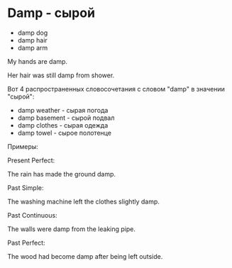 # Damp - сырой




- damp dog
- damp hair
- damp arm

My hands are damp.

Her hair was still damp from shower.

Вот 4 распространенных словосочетания с словом "damp" в значении "сырой":

- damp weather - сырая погода
- damp basement - сырой подвал
- damp clothes - сырая одежда
- damp towel - сырое полотенце

Примеры:

Present Perfect:

The rain has made the ground damp.

Past Simple:

The washing machine left the clothes slightly damp.

Past Continuous:

The walls were damp from the leaking pipe.

Past Perfect:

The wood had become damp after being left outside.